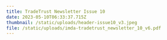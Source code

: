 ```yaml
---
title: TradeTrust Newsletter Issue 10
date: 2023-05-10T06:33:37.715Z
thumbnail: /static/uploads/header-issue10_v3.jpeg
file: /static/uploads/imda-tradetrust_newsletter_10_v6.pdf
---
```

